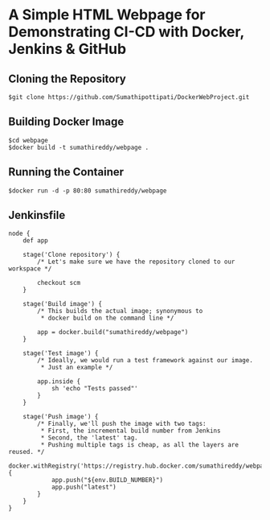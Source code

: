# A Simple HTML Webpage for Demonstrating CI-CD with Docker, Jenkins & GitHub 

## Cloning the Repository

```
$git clone https://github.com/Sumathipottipati/DockerWebProject.git
```

## Building Docker Image

```
$cd webpage
$docker build -t sumathireddy/webpage .
```

## Running the Container

```
$docker run -d -p 80:80 sumathireddy/webpage
```

## Jenkinsfile

```
node {
    def app

    stage('Clone repository') {
        /* Let's make sure we have the repository cloned to our workspace */

        checkout scm
    }

    stage('Build image') {
        /* This builds the actual image; synonymous to
         * docker build on the command line */

        app = docker.build("sumathireddy/webpage")
    }

    stage('Test image') {
        /* Ideally, we would run a test framework against our image.
         * Just an example */

        app.inside {
            sh 'echo "Tests passed"'
        }
    }

    stage('Push image') {
        /* Finally, we'll push the image with two tags:
         * First, the incremental build number from Jenkins
         * Second, the 'latest' tag.
         * Pushing multiple tags is cheap, as all the layers are reused. */
        docker.withRegistry('https://registry.hub.docker.com/sumathireddy/webpage') {
            app.push("${env.BUILD_NUMBER}")
            app.push("latest")
        }
    }
}
```
